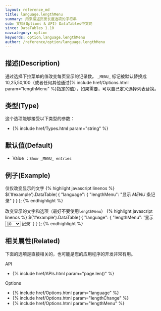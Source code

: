 ```yaml
---
layout: reference_md
title: language.lengthMenu
summary: 用来描述页面长度选项的字符串
sub: 文档(Options & API) DataTables中文网
since: DataTables 1.10
navcategory: option
keywords: option,language.lengthMenu
author: /reference/option/language.lengthMenu
---
```


## 描述(Description)

通过选择下拉菜单的值改变每页显示的记录数。 `_MENU_` 标记被默认替换成10,25,50,100（或者任何其他通过{% include href/Options.html param="lengthMenu" %}指定的值），如果需要，可以自己定义选择列表替换。

## 类型(Type)
这个选项能够接受以下类型的参数：

- {% include href/Types.html param="string" %}

## 默认值(Default)
- Value ：`Show _MENU_ entries`

 
## 例子(Example)

仅仅改变显示的文字
{% highlight javascript linenos %}
$('#example').DataTable( {
   "language": {
       "lengthMenu": "显示 _MENU_ 条记录"
     }
} );
{% endhighlight %}

改变显示的文字和选项（最好不要使用`lengthMenu`）
{% highlight javascript linenos %}
$('#example').DataTable( {
    "language": {
       "lengthMenu": '显示 <select>'+
         '<option value="10">10</option>'+
         '<option value="20">20</option>'+
         '<option value="30">30</option>'+
         '<option value="40">40</option>'+
         '<option value="50">50</option>'+
         '<option value="-1">所有</option>'+
         '</select> 记录'
     }
} );
{% endhighlight %}

## 相关属性(Related)
下面的选项是直接相关的，也可能是您的应用程序的开发非常有用。

API

- {% include href/APIs.html param="page.len()" %}

Options

- {% include href/Options.html param="language" %}
- {% include href/Options.html param="lengthChange" %}
- {% include href/Options.html param="lengthMenu" %}